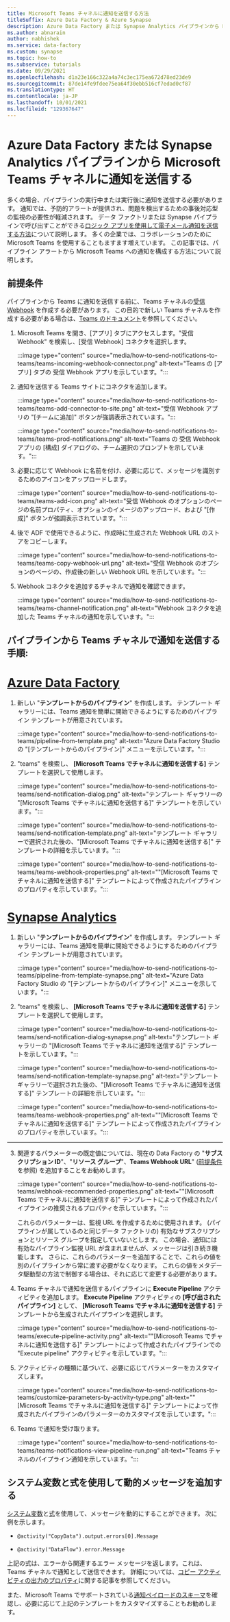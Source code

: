 ```yaml
---
title: Microsoft Teams チャネルに通知を送信する方法
titleSuffix: Azure Data Factory & Azure Synapse
description: Azure Data Factory または Synapse Analytics パイプラインから Microsoft Teams チャネルに通知を送信する方法について説明します
ms.author: abnarain
author: nabhishek
ms.service: data-factory
ms.custom: synapse
ms.topic: how-to
ms.subservice: tutorials
ms.date: 09/29/2021
ms.openlocfilehash: d1a23e166c322a4a74c3ec175ea672d78ed23de9
ms.sourcegitcommit: 87de14fe9fdee75ea64f30ebb516cf7edad0cf87
ms.translationtype: HT
ms.contentlocale: ja-JP
ms.lasthandoff: 10/01/2021
ms.locfileid: "129367647"
---
```

# <a name="send-notifications-to-a-microsoft-teams-channel-from-an-azure-data-factory-or-synapse-analytics-pipeline"></a>Azure Data Factory または Synapse Analytics パイプラインから Microsoft Teams チャネルに通知を送信する

多くの場合、パイプラインの実行中または実行後に通知を送信する必要があります。 通知では、予防的アラートが提供され、問題を検出するための事後対応型の監視の必要性が軽減されます。  データ ファクトリまたは Synapse パイプラインで呼び出すことができる[ロジック アプリを使用して電子メール通知を送信する方法](tutorial-control-flow-portal.md#create-email-workflow-endpoints)について説明します。  多くの企業では、コラボレーションのために Microsoft Teams を使用することもますます増えています。  この記事では、パイプライン アラートから Microsoft Teams への通知を構成する方法について説明します。 

## <a name="prerequisites"></a>前提条件

パイプラインから Teams に通知を送信する前に、Teams チャネルの[受信 Webhook](/microsoftteams/platform/webhooks-and-connectors/how-to/connectors-using) を作成する必要があります。 この目的で新しい Teams チャネルを作成する必要がある場合は、[Teams のドキュメント](https://support.microsoft.com/office/create-a-channel-in-teams-fda0b75e-5b90-4fb8-8857-7e102b014525)を参照してください。  

1.  Microsoft Teams を開き、[アプリ] タブにアクセスします。"受信 Webhook" を検索し、[受信 Webhook] コネクタを選択します。
    
    :::image type="content" source="media/how-to-send-notifications-to-teams/teams-incoming-webhook-connector.png" alt-text="Teams の [アプリ] タブの 受信 Webhook アプリを示しています。":::

1.  通知を送信する Teams サイトにコネクタを追加します。
    
    :::image type="content" source="media/how-to-send-notifications-to-teams/teams-add-connector-to-site.png" alt-text="受信 Webhook アプリの &quot;[チームに追加]&quot; ボタンが強調表示されています。":::
    
    :::image type="content" source="media/how-to-send-notifications-to-teams/teams-prod-notifications.png" alt-text="Teams の 受信 Webhook アプリの [構成] ダイアログの、チーム選択のプロンプトを示しています。":::

1.  必要に応じて Webhook に名前を付け、必要に応じて、メッセージを識別するためのアイコンをアップロードします。
    
    :::image type="content" source="media/how-to-send-notifications-to-teams/teams-add-icon.png" alt-text="受信 Webhook のオプションのページの名前プロパティ、オプションのイメージのアップロード、および &quot;[作成]&quot; ボタンが強調表示されています。":::  

1.  後で ADF で使用できるように、作成時に生成された Webhook URL のストアをコピーします。
    
    :::image type="content" source="media/how-to-send-notifications-to-teams/teams-copy-webhook-url.png" alt-text="受信 Webhook のオプションのページの、作成後の新しい Webhook URL を示しています。":::

1.  Webhook コネクタを追加するチャネルで通知を確認できます。
    
    :::image type="content" source="media/how-to-send-notifications-to-teams/teams-channel-notification.png" alt-text="Webhook コネクタを追加した Teams チャネルの通知を示しています。":::
        
## <a name="steps-to-send-notifications-on-teams-channel-from-a-pipeline"></a>パイプラインから Teams チャネルで通知を送信する手順:

# <a name="azure-data-factory"></a>[Azure Data Factory](#tab/data-factory)

1.  新しい "**テンプレートからのパイプライン**" を作成します。 テンプレート ギャラリーには、Teams 通知を簡単に開始できるようにするためのパイプライン テンプレートが用意されています。
    
    :::image type="content" source="media/how-to-send-notifications-to-teams/pipeline-from-template.png" alt-text="Azure Data Factory Studio の &quot;[テンプレートからのパイプライン]&quot; メニューを示しています。":::

1.  "teams" を検索し、 **[Microsoft Teams でチャネルに通知を送信する]** テンプレートを選択して使用します。
    
    :::image type="content" source="media/how-to-send-notifications-to-teams/send-notification-dialog.png" alt-text="テンプレート ギャラリーの &quot;[Microsoft Teams でチャネルに通知を送信する]&quot; テンプレートを示しています。":::
    
    :::image type="content" source="media/how-to-send-notifications-to-teams/send-notification-template.png" alt-text="テンプレート ギャラリーで選択された後の、&quot;[Microsoft Teams でチャネルに通知を送信する]&quot; テンプレートの詳細を示しています。":::
    
    :::image type="content" source="media/how-to-send-notifications-to-teams/teams-webhook-properties.png" alt-text="&quot;[Microsoft Teams でチャネルに通知を送信する]&quot; テンプレートによって作成されたパイプラインのプロパティを示しています。":::

# <a name="synapse-analytics"></a>[Synapse Analytics](#tab/synapse-analytics)

1.  新しい "**テンプレートからのパイプライン**" を作成します。 テンプレート ギャラリーには、Teams 通知を簡単に開始できるようにするためのパイプライン テンプレートが用意されています。
    
    :::image type="content" source="media/how-to-send-notifications-to-teams/pipeline-from-template-synapse.png" alt-text="Azure Data Factory Studio の &quot;[テンプレートからのパイプライン]&quot; メニューを示しています。":::

1.  "teams" を検索し、 **[Microsoft Teams でチャネルに通知を送信する]** テンプレートを選択して使用します。
    
    :::image type="content" source="media/how-to-send-notifications-to-teams/send-notification-dialog-synapse.png" alt-text="テンプレート ギャラリーの &quot;[Microsoft Teams でチャネルに通知を送信する]&quot; テンプレートを示しています。":::
    
    :::image type="content" source="media/how-to-send-notifications-to-teams/send-notification-template-synapse.png" alt-text="テンプレート ギャラリーで選択された後の、&quot;[Microsoft Teams でチャネルに通知を送信する]&quot; テンプレートの詳細を示しています。":::
    
    :::image type="content" source="media/how-to-send-notifications-to-teams/teams-webhook-properties.png" alt-text="&quot;[Microsoft Teams でチャネルに通知を送信する]&quot; テンプレートによって作成されたパイプラインのプロパティを示しています。":::

---

3.  関連するパラメーターの既定値については、現在の Data Factory の "**サブスクリプション ID**"、"**リソース グループ**"、**Teams Webhook URL**" ([前提条件](#prerequisites)を参照) を追加することをお勧めします。
    
    :::image type="content" source="media/how-to-send-notifications-to-teams/webhook-recommended-properties.png" alt-text="&quot;[Microsoft Teams でチャネルに通知を送信する]&quot; テンプレートによって作成されたパイプラインの推奨されるプロパティを示しています。":::

    これらのパラメーターは、監視 URL を作成するために使用されます。 (パイプラインが属しているのと同じデータ ファクトリの) 有効なサブスクリプションとリソース グループを指定していないとします。 この場合、通知には有効なパイプライン監視 URL が含まれませんが、メッセージは引き続き機能します。  さらに、これらのパラメーターを追加することで、これらの値を別のパイプラインから常に渡す必要がなくなります。 これらの値をメタデータ駆動型の方法で制御する場合は、それに応じて変更する必要があります。
    
1.  Teams チャネルで通知を送信するパイプラインに **Execute Pipeline** アクティビティを追加します。 **Execute Pipeline** アクティビティの **[呼び出されたパイプライン]** として、 **[Microsoft Teams でチャネルに通知を送信する]** テンプレートから生成されたパイプラインを選択します。

     :::image type="content" source="media/how-to-send-notifications-to-teams/execute-pipeline-activity.png" alt-text="&quot;[Microsoft Teams でチャネルに通知を送信する]&quot; テンプレートによって作成されたパイプラインでの &quot;Execute pipeline&quot; アクティビティを示しています。":::

1.  アクティビティの種類に基づいて、必要に応じてパラメーターをカスタマイズします。

    :::image type="content" source="media/how-to-send-notifications-to-teams/customize-parameters-by-activity-type.png" alt-text="&quot;[Microsoft Teams でチャネルに通知を送信する]&quot; テンプレートによって作成されたパイプラインのパラメーターのカスタマイズを示しています。":::   
  
1.  Teams で通知を受け取ります。

    :::image type="content" source="media/how-to-send-notifications-to-teams/teams-notifications-view-pipeline-run.png" alt-text="Teams チャネルのパイプライン通知を示しています。":::
## <a name="add-dynamic-messages-with-system-variables-and-expressions"></a>システム変数と式を使用して動的メッセージを追加する

[システム変数](control-flow-system-variables.md)と[式](control-flow-expression-language-functions.md)を使用して、メッセージを動的にすることができます。 次に例を示します。  

-   ``@activity("CopyData").output.errors[0].Message``

-   ``@activity("DataFlow").error.Message``

上記の式は、エラーから関連するエラー メッセージを返します。これは、Teams チャネルで通知として送信できます。 詳細については、[コピー アクティビティの出力のプロパティ](copy-activity-monitoring.md)に関する記事を参照してください。

また、Microsoft Teams でサポートされている[通知ペイロードのスキーマ](https://adaptivecards.io/explorer/AdaptiveCard.html)を確認し、必要に応じて上記のテンプレートをカスタマイズすることもお勧めします。

